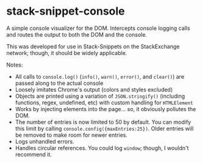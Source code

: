 # stack-snippet-console
A simple console visualizer for the DOM. Intercepts console logging calls and routes the output to both the DOM and the console.

This was developed for use in Stack-Snippets on the StackExchange network; though, it should be widely applicable.

Notes:
- All calls to `console.log()` (`info()`, `warn()`, `error()`, and `clear()`)  are passed along to the actual console
- Loosely imitates Chrome's output (colors and styles excluded)
- Objects are printed using a variation of `JSON.stringify()` (including functions, regex, undefined, etc) with custom handling for `HTMLElement`
- Works by injecting elements into the page... so, it obviously pollutes the DOM.
- The number of entries is now limited to 50 by default. You can modify this limit by calling `console.config({maxEntries:25})`. Older entries will be removed to make room for newer entries.
- Logs unhandled errors.
- Handles circular references. You could log `window`; though, I wouldn't recommend it.